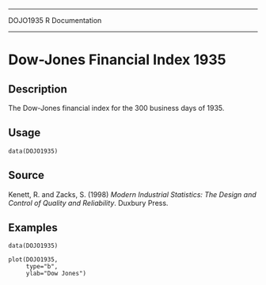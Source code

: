   ---------- -----------------
  DOJO1935   R Documentation
  ---------- -----------------

Dow-Jones Financial Index 1935
==============================

Description
-----------

The Dow-Jones financial index for the 300 business days of 1935.

Usage
-----

    data(DOJO1935)

Source
------

Kenett, R. and Zacks, S. (1998) *Modern Industrial Statistics: The
Design and Control of Quality and Reliability*. Duxbury Press.

Examples
--------

    data(DOJO1935)

    plot(DOJO1935,          
         type="b", 
         ylab="Dow Jones")

